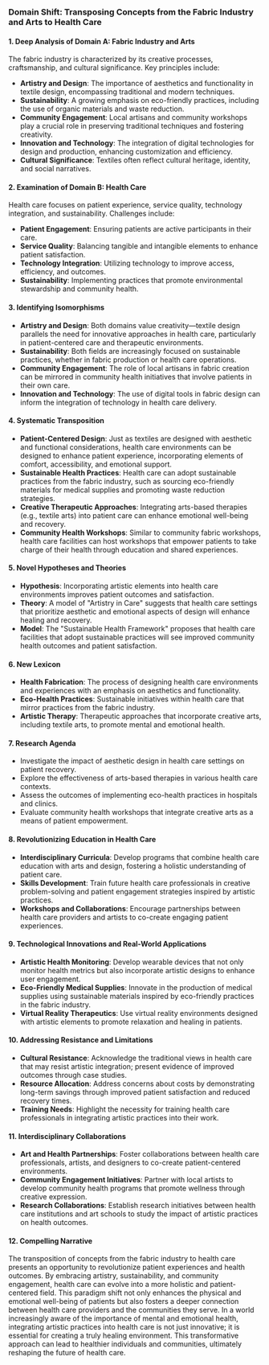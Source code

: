 ### Domain Shift: Transposing Concepts from the Fabric Industry and Arts to Health Care

#### 1. Deep Analysis of Domain A: Fabric Industry and Arts
The fabric industry is characterized by its creative processes, craftsmanship, and cultural significance. Key principles include:
- **Artistry and Design**: The importance of aesthetics and functionality in textile design, encompassing traditional and modern techniques.
- **Sustainability**: A growing emphasis on eco-friendly practices, including the use of organic materials and waste reduction.
- **Community Engagement**: Local artisans and community workshops play a crucial role in preserving traditional techniques and fostering creativity.
- **Innovation and Technology**: The integration of digital technologies for design and production, enhancing customization and efficiency.
- **Cultural Significance**: Textiles often reflect cultural heritage, identity, and social narratives.

#### 2. Examination of Domain B: Health Care
Health care focuses on patient experience, service quality, technology integration, and sustainability. Challenges include:
- **Patient Engagement**: Ensuring patients are active participants in their care.
- **Service Quality**: Balancing tangible and intangible elements to enhance patient satisfaction.
- **Technology Integration**: Utilizing technology to improve access, efficiency, and outcomes.
- **Sustainability**: Implementing practices that promote environmental stewardship and community health.

#### 3. Identifying Isomorphisms
- **Artistry and Design**: Both domains value creativity—textile design parallels the need for innovative approaches in health care, particularly in patient-centered care and therapeutic environments.
- **Sustainability**: Both fields are increasingly focused on sustainable practices, whether in fabric production or health care operations.
- **Community Engagement**: The role of local artisans in fabric creation can be mirrored in community health initiatives that involve patients in their own care.
- **Innovation and Technology**: The use of digital tools in fabric design can inform the integration of technology in health care delivery.

#### 4. Systematic Transposition
- **Patient-Centered Design**: Just as textiles are designed with aesthetic and functional considerations, health care environments can be designed to enhance patient experience, incorporating elements of comfort, accessibility, and emotional support.
- **Sustainable Health Practices**: Health care can adopt sustainable practices from the fabric industry, such as sourcing eco-friendly materials for medical supplies and promoting waste reduction strategies.
- **Creative Therapeutic Approaches**: Integrating arts-based therapies (e.g., textile arts) into patient care can enhance emotional well-being and recovery.
- **Community Health Workshops**: Similar to community fabric workshops, health care facilities can host workshops that empower patients to take charge of their health through education and shared experiences.

#### 5. Novel Hypotheses and Theories
- **Hypothesis**: Incorporating artistic elements into health care environments improves patient outcomes and satisfaction.
- **Theory**: A model of "Artistry in Care" suggests that health care settings that prioritize aesthetic and emotional aspects of design will enhance healing and recovery.
- **Model**: The "Sustainable Health Framework" proposes that health care facilities that adopt sustainable practices will see improved community health outcomes and patient satisfaction.

#### 6. New Lexicon
- **Health Fabrication**: The process of designing health care environments and experiences with an emphasis on aesthetics and functionality.
- **Eco-Health Practices**: Sustainable initiatives within health care that mirror practices from the fabric industry.
- **Artistic Therapy**: Therapeutic approaches that incorporate creative arts, including textile arts, to promote mental and emotional health.

#### 7. Research Agenda
- Investigate the impact of aesthetic design in health care settings on patient recovery.
- Explore the effectiveness of arts-based therapies in various health care contexts.
- Assess the outcomes of implementing eco-health practices in hospitals and clinics.
- Evaluate community health workshops that integrate creative arts as a means of patient empowerment.

#### 8. Revolutionizing Education in Health Care
- **Interdisciplinary Curricula**: Develop programs that combine health care education with arts and design, fostering a holistic understanding of patient care.
- **Skills Development**: Train future health care professionals in creative problem-solving and patient engagement strategies inspired by artistic practices.
- **Workshops and Collaborations**: Encourage partnerships between health care providers and artists to co-create engaging patient experiences.

#### 9. Technological Innovations and Real-World Applications
- **Artistic Health Monitoring**: Develop wearable devices that not only monitor health metrics but also incorporate artistic designs to enhance user engagement.
- **Eco-Friendly Medical Supplies**: Innovate in the production of medical supplies using sustainable materials inspired by eco-friendly practices in the fabric industry.
- **Virtual Reality Therapeutics**: Use virtual reality environments designed with artistic elements to promote relaxation and healing in patients.

#### 10. Addressing Resistance and Limitations
- **Cultural Resistance**: Acknowledge the traditional views in health care that may resist artistic integration; present evidence of improved outcomes through case studies.
- **Resource Allocation**: Address concerns about costs by demonstrating long-term savings through improved patient satisfaction and reduced recovery times.
- **Training Needs**: Highlight the necessity for training health care professionals in integrating artistic practices into their work.

#### 11. Interdisciplinary Collaborations
- **Art and Health Partnerships**: Foster collaborations between health care professionals, artists, and designers to co-create patient-centered environments.
- **Community Engagement Initiatives**: Partner with local artists to develop community health programs that promote wellness through creative expression.
- **Research Collaborations**: Establish research initiatives between health care institutions and art schools to study the impact of artistic practices on health outcomes.

#### 12. Compelling Narrative
The transposition of concepts from the fabric industry to health care presents an opportunity to revolutionize patient experiences and health outcomes. By embracing artistry, sustainability, and community engagement, health care can evolve into a more holistic and patient-centered field. This paradigm shift not only enhances the physical and emotional well-being of patients but also fosters a deeper connection between health care providers and the communities they serve. In a world increasingly aware of the importance of mental and emotional health, integrating artistic practices into health care is not just innovative; it is essential for creating a truly healing environment. This transformative approach can lead to healthier individuals and communities, ultimately reshaping the future of health care.